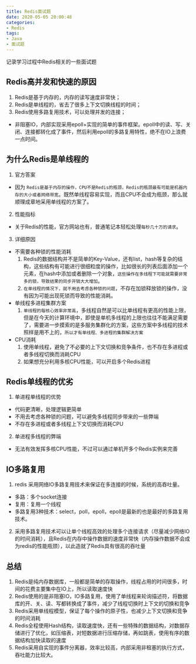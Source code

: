```yaml
---
title: Redis面试题
date: 2020-05-05 20:00:48
categories: 
- Redis
tags:
- Java
- 面试题
---
```


记录学习过程中Redis相关的一些面试题
<!-- more -->

## Redis高并发和快速的原因
1. Redis是基于内存的，内存的读写速度非常快；
2. Redis是单线程的，省去了很多上下文切换线程的时间；
3. Redis使用多路复用技术，可以处理并发的连接；
- 非阻塞IO，内部实现采用epoll+实现的简单的事件框架。epoll中的读、写、关闭、连接都转化成了事件，然后利用epoll的多路复用特性，绝不在IO上浪费一点时间。
	
## 为什么Redis是单线程的
1. 官方答案
- 因为 `Redis是基于内存的操作，CPU不是Redis的瓶颈，Redis的瓶颈最有可能是机器内存的大小或者网络带宽`。既然单线程容易实现，而且CPU不会成为瓶颈，那么就顺理成章地采用单线程的方案了。
2. 性能指标
- 关于Redis的性能，官方网站也有，普通笔记本轻松处理`每秒几十万的请求`。
3. 详细原因
- 不需要各种锁的性能消耗
	1. Redis的数据结构并不是简单的Key-Value，还有list，hash等复杂的结构，这些结构有可能进行很细粒度的操作，比如很长的列表后面添加一个元素，在hash中添加或者删除一个对象，`这些操作在多线程下可能就需要非常多的锁，导致结果的同步开销大大增加`。
	2. `在单线程的情况下，就不用去考虑各种锁的问题`，不存在加锁释放锁的操作，没有因为可能出现死锁而导致的性能消耗。	
- 单线程多进程集群方案
	1. `单线程的每核心效率非常高`，多线程自然是可以比单线程有更高的性能上限，但是在今天的计算环境中，即使是单机多线程的上限也往往不能满足需要了，需要进一步摸索的是多服务集群化的方案，这些方案中多线程的技术照样是用不上的，`所以才有单线程、多进程的集群解决方案`   
- CPU消耗
	1. 使用单线程，避免了不必要的上下文切换和竞争条件，也不存在多进程或者多线程切换而消耗CPU
	2. 如果想充分利用多核CPU性能，可以开启多个Redis进程

## Redis单线程的优劣
1. 单进程单线程的优势
- 代码更清晰，处理逻辑更简单
- 不用去考虑各种锁的问题，可以避免多线程同步带来的一些弊端
- 不存在多进程或者多线程上下文切换而消耗CPU
2. 单进程多线程的弊端
- 无法有效发挥多核CPU性能，不过可以通过单机开多个Redis实例来完善

## IO多路复用
1. redis 采用网络IO多路复用技术来保证在多连接的时候，系统的高吞吐量。
- 多路：多个socket连接
- 复用：复用一个线程
- 多路复用3种技术：select，poll，epoll，epoll是最新的也是最好的多路复用技术。
2. 采用多路复用技术可以让单个线程高效的处理多个连接请求（尽量减少网络IO的时间消耗），且Redis在内存中操作数据的速度非常快（内存操作数据不会成为redis的性能瓶颈），以此造就了Redis具有很高的吞吐量

## 总结
1. Redis是纯内存数据库，一般都是简单的存取操作，线程占用的时间很多，时间的花费主要集中在IO上，所以读取速度快
2. Redis使用的是非阻塞IO，IO多路复用，使用了单线程来轮询描述符，将数据库的开、关、读、写都转换成了事件，减少了线程切换时上下文的切换和竞争
3. Redis采用单线程模型，保证了每个操作的原子性，也减少上下文切换和竞争的时间消耗
4. Redis全程使用Hash结构，读取速度快，还有一些特殊的数据结构，对数据存储进行了优化，如压缩表，对短数据进行压缩存储，再如跳表，使用有序的数据结构加快读取的速度
5. Redis采用自实现的事件分离器，效率比较高，内部采用非租塞的执行方式，吞吐能力比较大。
